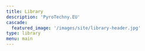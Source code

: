 ```yaml
---
title: Library
description: 'PyroTechny.EU'
cascade:
  featured_image: '/images/site/library-header.jpg'
type: library
menu: main
---
```


